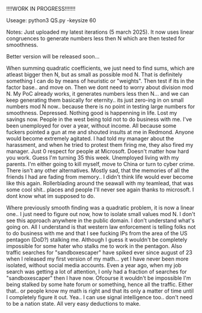 !!!!WORK IN PROGRESS!!!!!!!

Useage: python3 QS.py -keysize 60

Notes: Just uploaded my latest iterations (5 march 2025). It now uses linear congruences to generate numbers less then N which are then tested for smoothness.

Better version will be released soon...

When summing quadratic coefficients, we just need to find sums, which are atleast bigger then N, but as small as possible mod N. That is definitely something I can do by means of heuristic or "weights". Then test if its in the factor base.. and move on. Then we dont need to worry about division mod N. My PoC already works, it generates numbers less then N... and we can keep generating them basically for eternity.. its just zero-ing in on small numbers mod N now.. because there is no point in testing large numbers for smoothness. Depressed. Nothing good is happenning in life. Lost my savings now. People in the west being told not to do business with me. I've been unemployed for over a year, without income.  All because some fuckers pointed a gun at me and shouted insults at me in Redmond. Anyone would become extremely agitated. I had told my manager about the harassment, and when he tried to protest them firing me, they also fired my manager. Just 0 respect for people at Microsoft. Doesn't matter how hard you work. Guess I'm turning 35 this week. Unemployed living with my parents. I'm either going to kill myself, move to China or turn to cyber crime. There isn't any other alternatives. Mostly sad, that the memories of all the friends I had are fading from memory..  I didn't think life would ever become like this again. Rollerblading around the seawall with my teamlead, that was some cool shit.. places and people I'll never see again thanks to microsoft. I dont know what im supposed to do.

Where previously smooth finding was a quadratic problem, it is now a linear one.. I just need to figure out now, how to isolate small values mod N. I don't see this approach anywhere in the public domain. I don't understand what's going on. All I understand is that western law enforcement is telling folks not to do business with me and that I see fucking IPs from the area of the US pentagon (DoD?) stalking me. Although I guess it wouldn't be completely impossible for some hater who stalks me to work in the pentagon. Also traffic searches for "sandboxescaper" have spiked ever since august of 23 when I released my first version of my math... yet I have never been more isolated, without social media accounts. Even a year ago, when my job search was getting a lot of attention, I only had a fraction of searches for "sandboxescaper" then I have now. Ofcourse it wouldn't be impossible I'm being stalked by some hate forum or something, hence all the traffic. Either that.. or people know my math is right and that its only a matter of time until I completely figure it out. Yea.. I can use signal intelligence too.. don't need to be a nation state. All very easy deductions to make. 
